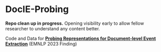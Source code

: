 # DocIE-Probing
 
**Repo clean up in progress.** 
Opening visibility early to allow fellow researcher to understand any content better.


Code and Data for [**Probing Representations for Document-level Event Extraction**](https://arxiv.org/abs/2310.15316) (EMNLP 2023 Finding)

